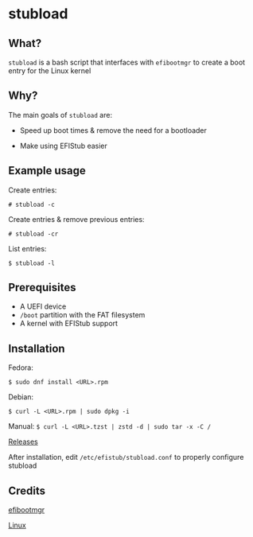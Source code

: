# stubload

## What?
`stubload` is a bash script that interfaces with `efibootmgr` to create a boot entry for the Linux kernel

## Why?

The main goals of `stubload` are:

* Speed up boot times & remove the need for a bootloader

* Make using EFIStub easier

## Example usage
Create entries:

`# stubload -c`

Create entries & remove previous entries:

`# stubload -cr`

List entries:

`$ stubload -l`

## Prerequisites

* A UEFI device
* `/boot` partition with the FAT filesystem
* A kernel with EFIStub support

## Installation
Fedora:

`$ sudo dnf install <URL>.rpm`

Debian:

`$ curl -L <URL>.rpm | sudo dpkg -i`

Manual:
`$ curl -L <URL>.tzst | zstd -d | sudo tar -x -C /`

[Releases](https://github.com/9Omori/stubload/releases/latest)

After installation, edit `/etc/efistub/stubload.conf` to properly configure stubload

## Credits
[efibootmgr](https://github.com/rhboot/efibootmgr)

[Linux](https://www.kernel.org/)
